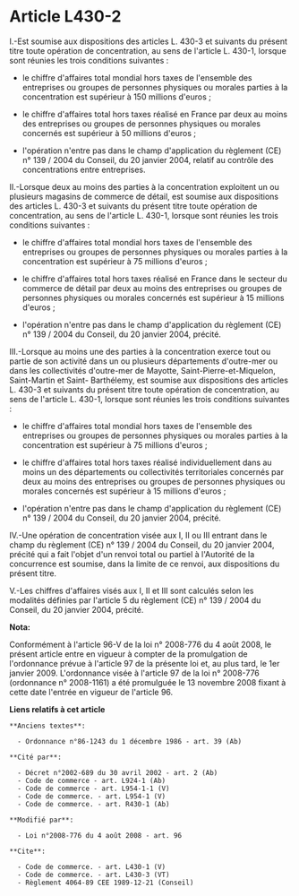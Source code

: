 # Article L430-2

I.-Est soumise aux dispositions des articles L. 430-3 et suivants du présent titre toute opération de concentration, au sens
de l'article L. 430-1, lorsque sont réunies les trois conditions suivantes :

- le chiffre d'affaires total mondial hors taxes de l'ensemble des entreprises ou groupes de personnes physiques ou morales
parties à la concentration est supérieur à 150 millions d'euros ;

- le chiffre d'affaires total hors taxes réalisé en France par deux au moins des entreprises ou groupes de personnes
physiques ou morales concernés est supérieur à 50 millions d'euros ;

- l'opération n'entre pas dans le champ d'application du règlement (CE) n° 139 / 2004 du Conseil, du 20 janvier 2004, relatif
au contrôle des concentrations entre entreprises. 

II.-Lorsque deux au moins des parties à la concentration exploitent un ou plusieurs magasins de commerce de détail, est
soumise aux dispositions des articles L. 430-3 et suivants du présent titre toute opération de concentration, au sens de
l'article L. 430-1, lorsque sont réunies les trois conditions suivantes :

- le chiffre d'affaires total mondial hors taxes de l'ensemble des entreprises ou groupes de personnes physiques ou morales
parties à la concentration est supérieur à 75 millions d'euros ;

- le chiffre d'affaires total hors taxes réalisé en France dans le secteur du commerce de détail par deux au moins des
entreprises ou groupes de personnes physiques ou morales concernés est supérieur à 15 millions d'euros ;

- l'opération n'entre pas dans le champ d'application du règlement (CE) n° 139 / 2004 du Conseil, du 20 janvier 2004,
précité. 

III.-Lorsque au moins une des parties à la concentration exerce tout ou partie de son activité dans un ou plusieurs
départements d'outre-mer ou dans les collectivités d'outre-mer de Mayotte, Saint-Pierre-et-Miquelon, Saint-Martin et Saint-
Barthélemy, est soumise aux dispositions des articles L. 430-3 et suivants du présent titre toute opération de concentration,
au sens de l'article L. 430-1, lorsque sont réunies les trois conditions suivantes :

- le chiffre d'affaires total mondial hors taxes de l'ensemble des entreprises ou groupes de personnes physiques ou morales
parties à la concentration est supérieur à 75 millions d'euros ;

- le chiffre d'affaires total hors taxes réalisé individuellement dans au moins un des départements ou collectivités
territoriales concernés par deux au moins des entreprises ou groupes de personnes physiques ou morales concernés est
supérieur à 15 millions d'euros ;

- l'opération n'entre pas dans le champ d'application du règlement (CE) n° 139 / 2004 du Conseil, du 20 janvier 2004,
précité. 

IV.-Une opération de concentration visée aux I, II ou III entrant dans le champ du règlement (CE) n° 139 / 2004 du Conseil,
du 20 janvier 2004, précité qui a fait l'objet d'un renvoi total ou partiel à l'Autorité de la concurrence est soumise, dans
la limite de ce renvoi, aux dispositions du présent titre.

V.-Les chiffres d'affaires visés aux I, II et III sont calculés selon les modalités définies par l'article 5 du règlement
(CE) n° 139 / 2004 du Conseil, du 20 janvier 2004, précité.

**Nota:**

Conformément à l'article 96-V de la loi n° 2008-776 du 4 août 2008, le présent article entre en vigueur à compter de la
promulgation de l'ordonnance prévue à l'article 97 de la présente loi et, au plus tard, le 1er janvier 2009. L'ordonnance
visée à l'article 97 de la loi n° 2008-776 (ordonnance n° 2008-1161) a été promulguée le 13 novembre 2008 fixant à cette date
l'entrée en vigueur de l'article 96.

**Liens relatifs à cet article**

	**Anciens textes**:

	  - Ordonnance n°86-1243 du 1 décembre 1986 - art. 39 (Ab)

	**Cité par**:

	  - Décret n°2002-689 du 30 avril 2002 - art. 2 (Ab)
	  - Code de commerce - art. L924-1 (Ab)
	  - Code de commerce - art. L954-1-1 (V)
	  - Code de commerce. - art. L954-1 (V)
	  - Code de commerce. - art. R430-1 (Ab)

	**Modifié par**:

	  - Loi n°2008-776 du 4 août 2008 - art. 96

	**Cite**:

	  - Code de commerce. - art. L430-1 (V)
	  - Code de commerce. - art. L430-3 (VT)
	  - Règlement 4064-89 CEE 1989-12-21 (Conseil)
